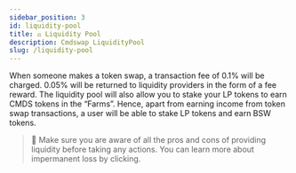 ```yaml
---
sidebar_position: 3
id: liquidity-pool
title: ⚖️ Liquidity Pool
description: Cmdswap LiquidityPool
slug: /liquidity-pool
---
```


When someone makes a token swap, a transaction fee of 0.1% will be charged. 0.05% will be returned to liquidity providers in the form of a fee reward. The liquidity pool will also allow you to stake your LP tokens to earn CMDS tokens in the “Farms”. Hence, apart from earning income from token swap transactions, a user will be able to stake LP tokens and earn BSW tokens.

> 🚨 Make sure you are aware of all the pros and cons of providing liquidity before taking any actions. You can learn more about impermanent loss by clicking.
